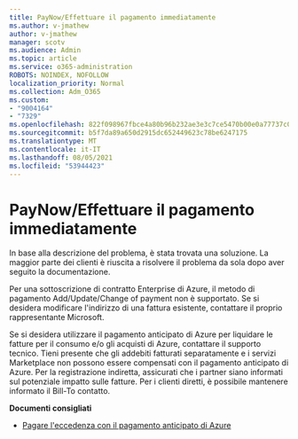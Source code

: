 ```yaml
---
title: PayNow/Effettuare il pagamento immediatamente
ms.author: v-jmathew
author: v-jmathew
manager: scotv
ms.audience: Admin
ms.topic: article
ms.service: o365-administration
ROBOTS: NOINDEX, NOFOLLOW
localization_priority: Normal
ms.collection: Adm_O365
ms.custom:
- "9004164"
- "7329"
ms.openlocfilehash: 822f098967fbce4a80b96b232ae3e3c7ce5470b00e0a77737c090798ca6945fc
ms.sourcegitcommit: b5f7da89a650d2915dc652449623c78be6247175
ms.translationtype: MT
ms.contentlocale: it-IT
ms.lasthandoff: 08/05/2021
ms.locfileid: "53944423"
---
```

# <a name="paynowmake-payment-immediately"></a>PayNow/Effettuare il pagamento immediatamente

In base alla descrizione del problema, è stata trovata una soluzione. La maggior parte dei clienti è riuscita a risolvere il problema da sola dopo aver seguito la documentazione.

Per una sottoscrizione di contratto Enterprise di Azure, il metodo di pagamento Add/Update/Change of payment non è supportato. Se si desidera modificare l'indirizzo di una fattura esistente, contattare il proprio rappresentante Microsoft.

Se si desidera utilizzare il pagamento anticipato di Azure per liquidare le fatture per il consumo e/o gli acquisti di Azure, contattare il supporto tecnico. Tieni presente che gli addebiti fatturati separatamente e i servizi Marketplace non possono essere compensati con il pagamento anticipato di Azure. Per la registrazione indiretta, assicurati che i partner siano informati sul potenziale impatto sulle fatture. Per i clienti diretti, è possibile mantenere informato il Bill-To contatto.

**Documenti consigliati**

- [Pagare l'eccedenza con il pagamento anticipato di Azure](https://docs.microsoft.com/azure/cost-management-billing/manage/ea-portal-enrollment-invoices#pay-your-overage-with-your-azure-prepayment)
